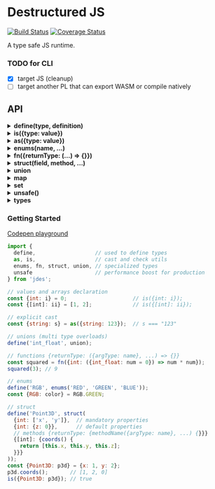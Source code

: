 # Destructured JS

[![Build Status](https://travis-ci.com/WebReflection/jdes.svg?branch=master)](https://travis-ci.com/WebReflection/jdes) [![Coverage Status](https://coveralls.io/repos/github/WebReflection/jdes/badge.svg?branch=master)](https://coveralls.io/github/WebReflection/jdes?branch=master)

A type safe JS runtime.

### TODO for CLI
- [x] target JS (cleanup)
- [ ] target another PL that can export WASM or compile natively

## API

<details id="api-define">
  <summary><strong>define(type, definition)</strong></summary>

Allow the definition of enums, structs, unions, or any other arbitrary type.

The `type` parameter can be either a _string_ or an _array of strings_, in case of multiple types aliases.

The `definition` is either the returned value of `enums`, and `struct`, the `union` reference itself, or an _object_ that exposes at least 2 methods: `check(value, asArray)` and `cast(value)`.

```js
define('special', {
  check(value, asArray) {
    // true when the type is in squared brackets
    return asArray ?
            value.map(v => this.check(v, false)) :
            value instanceof Special;
  },
  cast(value) {
    return this.check(value, false) ? value : new Special(value);
  }
});

const {special: single} = new Special;
const {[special]: multi} = [new Special, new Special];
```

</details>


<details id="api-is">
  <summary><strong>is({type: value})</strong></summary>

It verifies that a specific value is an expected _type_, passing through the definition `check(value, false)` when _type_ is not in square brackets, and `check(value, true)` when it is.

```js
const value = 'test';
if (!is({string: value}))
  throw new TypeError(`unexpected ${value}`);

const values = ['a', 'b', 'c'];
if (!is({[string]: values}))
  throw new TypeError(`unexpected ${values}`);
```

</details>

<details id="api-as">
  <summary><strong>as({type: value})</strong></summary>

It performs a cast through the definition `cast(value)` method, and it's responsibility of such method to understand what kind of value need to be casted, and throw in case there's no way to cast it.

```js
// the following throws a TypeError
const {string: test} = 123;

// the following works as expected
const {string: test} = as({string: 123});

as({string: 123}) === "123"; // true
```

</details>

<details id="api-enums">
  <summary><strong>enums(name, ...)</strong></summary>

_enums_ are simple, static, values that could be just named, or have a simple value.

_enums_ are (currently?) defined in the global context, and it's not possible to define different enums with the same name.

```js
define('Color', enums(
  'RED',      // by default enums are Symbol
  'GREEN',
  {BLUE: 123} // but these could be simple values too
));

console.log(Color);
// {RED: Symbol(RED), GREEN: Symbol(GREEN), BLUE: 123}

const {Color: red} = Color.RED;
const {[Color]: colors} = [Color.RED, Color.BLUE];
```

Differently from other types, _enums_ cannot really be casted.

</details>

<details id="api-fn">
  <summary><strong>fn({returnType: (...) => {}})</strong></summary>

The syntax to define a safe function must provide all information needed to make it safe.

```js
const sum = fn({int: ({int: arg0}, {int: arg1 = 0}) => {
  return arg0 + arg1;
}});

sum(1);         // 1
sum(1, 2);      // 3
sum('a', 'b');  // throws a TypeError
```

Please note:

  * optional arguments must be at the end of the signature. `({int: a}, {int: b = 1})` is OK, but `({int: a = 1}, {int: b})` is not.
  * the return type must always be present. If nothing is returned, a `void` type is expected
  * _rest_ arguments are probably supported but these should *not* be used
  * for options/objects use the `{object: {props}}` if destructuring fields is needed
  * for overloads define *unions*

Differently from regular JS functions, _jdes_ functions can be serialized as _JSON_, and these will be parsed back once parsed.

```js
const json = JSON.serialize(sum);
const fn = JSON.parse(json);

fn(2, 3); // 5
```

</details>

<details id="api-struct">
  <summary><strong>struct(field, method, ...)</strong></summary>

In *jdes* classes are mostly discouraged for at least two reasons:

  * these cannot be used as _type_
  * these cannot target other programming languages, as they all have slightly different classes

Accordingly, whenever you think you need a _class_, you need to create a _struct_.

```js
define('Point2D', struct(
  // mandatory fields {type: name}
  {int: 'x'},
  {int: 'y'}
));

// literals are casted automatically
const {Point2D: p2d} = {x: 1, y: 2};
const {[Point2D]: p2ds} = [p2d, {x: 3, y: 2}];

// also OK through explicit new Point2D
const myPoint = new Point2D({x: 1, y: 2});
```

If a mandatory field is not available as literal property, a _TypeError_ will be thrown.

However, fields can also have **optional** entries that don't need to be present in the literal.

```js
define('Point3D', struct(
  // mandatory fields
  // multiple type: [name, ...] allowed
  {int: ['x', 'y']},
  // optional fields
  // {type: {name: defaultValue}}
  {int: {z: 0}}
));

const {Point3D: p3d} = {x: 1, y: 2};
p3d.z; // 0
```

A _struct_ can also have **methods**, which are just guarded functions.

```js
define('Point3D', struct(
  {int: ['x', 'y']},  // mandatory fields
  {int: {z: 0}},      // default fields
  // methods {returnType: {methodName({argType: name}, ...) {}}}
  {[int]: {coords() {
    return [this.x, this.y, this.z];
  }}}
));
const {Point3D: p3d} = {x: 1, y: 2};
p3d.coords();       // [1, 2, 0]
```

</details>

<details id="api-union">
  <summary><strong>union</strong></summary>

The _union_ utility makes overloads possible by defining multiple known types separated by an underscore.

```js
define('int_float', union);
const {int_float: a} = 1;
const {int_float: b} = 1.2;
const {[int_float]: c} = [a, b];
```

As the `_` underscore is used to split/check types, it is a good idea to never define a type within an underscore, in case it needs to be used as union.

</details>

<details id="api-map">
  <summary><strong>map</strong></summary>

The _map_ utility helps defining *Map* instances with a well known type for both keys or values.

```js
define('StrInt', map(str, int));

// maps definition work via shortcut
const {StrInt: si} = [];
si.set('one', 1); // OK
si.set(1, 'one'); // fails
```

Please note, when targeting compilable targets it is *mandatory* to define typed maps, and *jdes* maps should not be iterated right away:

```js
// this breaks
for (const [key, value] of si);

// this works
for (const [key, value] of si.entries());
```

This is due to the fact `for/of` loops in *jdes* are always transformed as regular array loops.

</details>

<details id="api-set">
  <summary><strong>set</strong></summary>

The _set_ utility helps defining *Set* instances with a well known type for values.

```js
define('Str', set(str));

// maps definition work via shortcut
const {Str: s} = [];
s.add('one'); // OK
s.add(1);     // fails
```

Please note, when targeting compilable targets it is *mandatory* to define typed sets, and *jdes* sets should not be iterated right away:

```js
// this breaks
for (const value of s);

// this works
for (const value of s.values());
```

This is due to the fact `for/of` loops in *jdes* are always transformed as regular array loops.

</details>

<details id="api-unsafe">
  <summary><strong>unsafe()</strong></summary>

_jdes_ runtime guards properties access, type checks, arguments and much more, but all these runtime checks come with a cost.

Even if performance are still very reasonable, a safe execution takes 10X up to 1000X what would be an _unsafe_ execution time.

Accordingly, it is highly recommended to mark _jdes_ unsafe after importing it, when the code is meant to run in production.

```js
import {unsafe} from 'jdes';
if (global.PRODUCTION)
  unsafe();
```

The `unsafe` call is not reversible: once _jdes_ is unsafe it's unsafe.

If the code is transpiled though, and _JS_ is used as target, there's no need to flag anything `unsafe`, as the environment will be super clean and no guards whatsoever are used.

</details>

<details id="api-types">
  <summary><strong>types</strong></summary>

These are all the pre-defined **generic** types:

  * `int` a generic integer, casted via `parseInt(value, 10)`
  * `float` a generic float, casted via `parseFloat(value)`
  * `boolean` - `bool` either `true` or `false`, casted via `Boolean(value)`
  * `number` - `num` a generic number, casted via `Number(value)`
  * `string` - `str` a generic string, casted via `String(value)`
  * `object` - `obj` a generic object (literal/instance), casted via `Object(value)`
  * `function` - `fn` a generic function, casted via `Function` when parsed via _JSON_
  * `void` usable to describe _functions_ return type

There is no `array` type for the simple reason that any type, except for the `void` one, can be part of an array.

```js
// not an array
const {int: i} = 0;
// as array of int
const {[int]: ii} = [0, 0];
```

These are all **specialized** types:

  * `f32` a *Float32Array* compatible number
  * `f64` - `double` a *Float64Array* compatible number
  * `i8` an *Int8Array* compatible number
  * `i16` an *Int16Array* compatible number
  * `i32` an *Int32Array* compatible number
  * `u8` a *Uint8Array* compatible number
  * `u16` a *Uint16Array* compatible number
  * `u32` a *Uint32Array* compatible number
  * `uc8` a *Uint8ClampedArray* compatible number
  * `i64` a *BigInt64Array* compatible number
  * `u64` a *BigUint64Array* compatible number

Each specialized type cast, as value, is performed by setting the value within the index 0 and retrieving it back, while as *array*, the cast is done via `new SpecialConstructor(array)` if the *array* is not already an *instanceof* such constructor.

Please note that all specialized types are *static* when retrieved as *array*.

```js
// single value
const {i32: i} = 0;

// as array - implicit cast
const {[i32]: ii} = [1, 2, 3];
```

If a predefined length is needed, it is always possible to create values explicitly.

```js
const ii = new Int32Array(100);
```

Please note that not all these types are necessarily available, as some engine might not have all of them.

</details>



### Getting Started

[Codepen playground](https://codepen.io/WebReflection/pen/abNjjoV?editors=0011)

```js
import {
  define,                   // used to define types
  as, is,                   // cast and check utils
  enums, fn, struct, union, // specialized types
  unsafe                    // performance boost for production
} from 'jdes';

// values and arrays declaration
const {int: i} = 0;                     // is({int: i});
const {[int]: ii} = [1, 2];             // is({[int]: ii});

// explicit cast
const {string: s} = as({string: 123});  // s === "123"

// unions (multi type overloads)
define('int_float', union);

// functions {returnType: ({argType: name}, ...) => {}}
const squared = fn({int: ({int_float: num = 0}) => num * num});
squared(3); // 9

// enums
define('RGB', enums('RED', 'GREEN', 'BLUE'));
const {RGB: color} = RGB.GREEN;

// struct
define('Point3D', struct(
  {int: ['x', 'y']},  // mandatory properties
  {int: {z: 0}},      // default properties
  // methods {returnType: {methodName({argType: name}, ...) {}}}
  {[int]: {coords() {
    return [this.x, this.y, this.z];
  }}}
));
const {Point3D: p3d} = {x: 1, y: 2};
p3d.coords();       // [1, 2, 0]
is({Point3D: p3d}); // true
```
